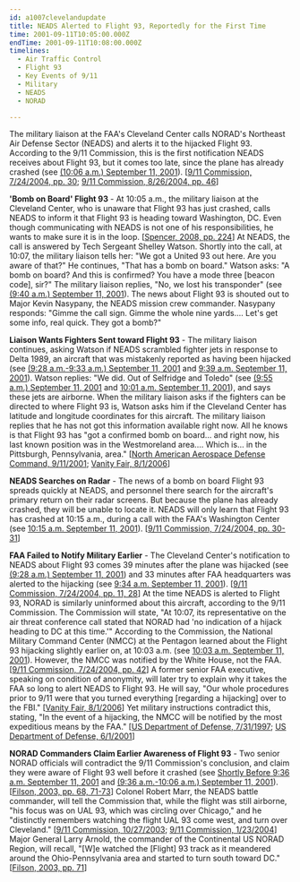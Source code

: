 ```yaml
---
id: a1007clevelandupdate
title: NEADS Alerted to Flight 93, Reportedly for the First Time
time: 2001-09-11T10:05:00.000Z
endTime: 2001-09-11T10:08:00.000Z
timelines:
  - Air Traffic Control
  - Flight 93
  - Key Events of 9/11
  - Military
  - NEADS
  - NORAD

---
```


The military liaison at the FAA's Cleveland Center calls NORAD's Northeast Air Defense Sector (NEADS) and alerts it to the hijacked Flight 93. According to the 9/11 Commission, this is the first notification NEADS receives about Flight 93, but it comes too late, since the plane has already crashed (see [(10:06 a.m.) September 11, 2001](/timeline/#a1006flight93crash)). [[9/11 Commission, 7/24/2004, pp. 30][1]; [9/11 Commission, 8/26/2004, pp. 46][2]]

**'Bomb on Board' Flight 93** - At 10:05 a.m., the military liaison at the Cleveland Center, who is unaware that Flight 93 has just crashed, calls NEADS to inform it that Flight 93 is heading toward Washington, DC. Even though communicating with NEADS is not one of his responsibilities, he wants to make sure it is in the loop. [[Spencer, 2008, pp. 224][3]] At NEADS, the call is answered by Tech Sergeant Shelley Watson. Shortly into the call, at 10:07, the military liaison tells her: "We got a United 93 out here. Are you aware of that?" He continues, "That has a bomb on board." Watson asks: "A bomb on board? And this is confirmed? You have a mode three [beacon code], sir?" The military liaison replies, "No, we lost his transponder" (see [(9:40 a.m.) September 11, 2001](/timeline/#a940stilltracked)). The news about Flight 93 is shouted out to Major Kevin Nasypany, the NEADS mission crew commander. Nasypany responds: "Gimme the call sign. Gimme the whole nine yards.… Let's get some info, real quick. They got a bomb?" 

**Liaison Wants Fighters Sent toward Flight 93** - The military liaison continues, asking Watson if NEADS scrambled fighter jets in response to Delta 1989, an aircraft that was mistakenly reported as having been hijacked (see [(9:28 a.m.-9:33 a.m.) September 11, 2001](/timeline/#a930deltamistake) and [9:39 a.m. September 11, 2001](/timeline/#a941bostoncontacts)). Watson replies: "We did. Out of Selfridge and Toledo" (see [(9:55 a.m.) September 11, 2001](/timeline/#a955neadscallsselfridge) and [10:01 a.m. September 11, 2001](/timeline/#a1000toledoscramble)), and says these jets are airborne. When the military liaison asks if the fighters can be directed to where Flight 93 is, Watson asks him if the Cleveland Center has latitude and longitude coordinates for this aircraft. The military liaison replies that he has not got this information available right now. All he knows is that Flight 93 has "got a confirmed bomb on board… and right now, his last known position was in the Westmoreland area.… Which is… in the Pittsburgh, Pennsylvania, area." [[North American Aerospace Defense Command, 9/11/2001][4]; [Vanity Fair, 8/1/2006][5]]

**NEADS Searches on Radar** - The news of a bomb on board Flight 93 spreads quickly at NEADS, and personnel there search for the aircraft's primary return on their radar screens. But because the plane has already crashed, they will be unable to locate it. NEADS will only learn that Flight 93 has crashed at 10:15 a.m., during a call with the FAA's Washington Center (see [10:15 a.m. September 11, 2001](/timeline/#a1015neadslearns)). [[9/11 Commission, 7/24/2004, pp. 30-31][1]]

**FAA Failed to Notify Military Earlier** - The Cleveland Center's notification to NEADS about Flight 93 comes 39 minutes after the plane was hijacked (see [(9:28 a.m.) September 11, 2001](/timeline/#a928takeover)) and 33 minutes after FAA headquarters was alerted to the hijacking (see [9:34 a.m. September 11, 2001](/timeline/#a934heaquarterstold)). [[9/11 Commission, 7/24/2004, pp. 11, 28][1]] At the time NEADS is alerted to Flight 93, NORAD is similarly uninformed about this aircraft, according to the 9/11 Commission. The Commission will state, "At 10:07, its representative on the air threat conference call stated that NORAD had 'no indication of a hijack heading to DC at this time.'" According to the Commission, the National Military Command Center (NMCC) at the Pentagon learned about the Flight 93 hijacking slightly earlier on, at 10:03 a.m. (see [10:03 a.m. September 11, 2001](/timeline/#a1003nmcclearns)). However, the NMCC was notified by the White House, not the FAA. [[9/11 Commission, 7/24/2004, pp. 42][1]] A former senior FAA executive, speaking on condition of anonymity, will later try to explain why it takes the FAA so long to alert NEADS to Flight 93. He will say, "Our whole procedures prior to 9/11 were that you turned everything [regarding a hijacking] over to the FBI." [[Vanity Fair, 8/1/2006][5]] Yet military instructions contradict this, stating, "In the event of a hijacking, the NMCC will be notified by the most expeditious means by the FAA." [[US Department of Defense, 7/31/1997][6]; [US Department of Defense, 6/1/2001][7]]

**NORAD Commanders Claim Earlier Awareness of Flight 93** - Two senior NORAD officials will contradict the 9/11 Commission's conclusion, and claim they were aware of Flight 93 well before it crashed (see [Shortly Before 9:36 a.m. September 11, 2001](/timeline/#a936noradmonitoring) and [(9:36 a.m.-10:06 a.m.) September 11, 2001](/timeline/#a936trackingflight)). [[Filson, 2003, pp. 68, 71-73][8]] Colonel Robert Marr, the NEADS battle commander, will tell the Commission that, while the flight was still airborne, "his focus was on UAL 93, which was circling over Chicago," and he "distinctly remembers watching the flight UAL 93 come west, and turn over Cleveland." [[9/11 Commission, 10/27/2003][9]; [9/11 Commission, 1/23/2004][10]] Major General Larry Arnold, the commander of the Continental US NORAD Region, will recall, "[W]e watched the [Flight] 93 track as it meandered around the Ohio-Pennsylvania area and started to turn south toward DC." [[Filson, 2003, pp. 71][8]]

[1]: https://web.archive.org/web/20041020144854/http://www.decloah.com/mirrors/9-11/911_Report.txt
[2]: https://www.hsdl.org/?view&did=484625
[3]: https://www.amazon.com/Touching-History-Untold-Unfolded-America/dp/1416559256
[4]: https://www.scribd.com/document/14142023/NYC-Box-3-Neads-conr-norad-Fdr-Transcript-Atcscc-Channel-5-Id-Tk
[5]: https://www.vanityfair.com/news/2006/08/norad200608
[6]: https://web.archive.org/web/20060512090521/http://www.dtic.mil/doctrine/jel/cjcsd/cjcsi/3610_01.pdf
[7]: https://web.archive.org/web/20060512090527/http://www.dtic.mil/doctrine/jel/cjcsd/cjcsi/3610_01a.pdf
[8]: https://www.amazon.com/Air-War-Over-America-Defense/dp/061512416X
[9]: https://web.archive.org/web/20110224023800/http://media.nara.gov/9-11/MFR/t-0148-911MFR-00762.pdf
[10]: https://web.archive.org/web/20110224023807/http://media.nara.gov/9-11/MFR/t-0148-911MFR-00767.pdf
